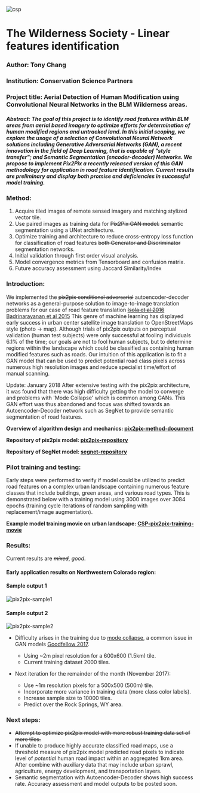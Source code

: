 ![csp](https://lh5.googleusercontent.com/5vNxesq_-1lSHwsOt512XSEmWpu736n9QG0QK30vcxTg9tjn_IW-ipm_sR2rtlwu0EZBPYTyvaooyV6kUh9i=w950-h979) 
# The Wilderness Society - Linear features identification  

### Author: Tony Chang 
### Institution: Conservation Science Partners
### Project title: Aerial Detection of Human Modification using Convolutional Neural Networks in the BLM Wilderness areas. 
##### Abstract: The goal of this project is to identify road features within BLM areas from aerial based imagery to optimize efforts for determination of human modified regions and untracked land. In this initial scoping, we explore the usage of a selection of Convolutional Neural Network solutions including Generative Adversarial Networks (GAN), a recent innovation in the field of Deep Learning, that is capable of "style transfer"; and Semantic Segmentation (encoder-decoder) Networks. We propose to implement Pix2Pix a recently released version of this GAN methodology for application in road feature identification. Current results are preliminary and display both promise and deficiencies in successful model training. 

### Method:
1. Acquire tiled images of remote sensed imagery and matching stylized vector tile.
2. Use paired images as training data for ~~Pix2Pix GAN model.~~ semantic segmentation using a UNet architecture.
3. Optimize training and architecture to reduce cross-entropy loss function for classification of road features ~~both Generator and Discriminator~~ segmentation networks.
4. Initial validation through first order visual analysis.
5. Model convergence metrics from Tensorboard and confusion matrix.  
6. Future accuracy assessment using Jaccard Similarity/Index 

### Introduction:
We implemented the ~~pix2pix conditional adversarial~~ autoencoder-decoder networks as a general-purpose solution to image-to-image translation problems for our case of road feature translation ~~[Isola et al 2016](https://arxiv.org/pdf/1611.07004v1.pdf)~~ [Badrinarayanan et al 2015](https://arxiv.org/pdf/1511.00561.pdf)
This genre of machine learning has displayed early success in urban center satellite image translation to OpenStreetMaps style (photo -> map). Although trials of pix2pix outputs on perceptual validation (human test subjects) were only successful at fooling individuals 6.1% of the time; our goals are not to fool human subjects, but to determine regions within the landscape which could be classified as containing human modified features such as roads. Our intuition of this application is to fit a GAN model that can be used to predict potential road class pixels across numerous high resolution images and reduce specialist time/effort of manual scanning. 

Update: January 2018
After extensive testing with the pix2pix architecture, it was found that there was high difficulty getting the model to converge and problems with 'Mode Collapse' which is common among GANs. This GAN effort was thus abandoned and focus was shifted towards an Autoencoder-Decoder network such as SegNet to provide semantic segmentation of road features. 

**Overview of algorithm design and mechanics:
[pix2pix-method-document](https://affinelayer.com/pix2pix/)**

**Repository of pix2pix model:
[pix2pix-repository](https://github.com/affinelayer/pix2pix-tensorflow)**

**Repository of SegNet model:
[segnet-repository](https://github.com/0bserver07/Keras-SegNet-Basic)**

### Pilot training and testing: 
Early steps were performed to verify if model could be utilized to predict road features on a complex urban landscape containing numerous feature classes that include buildings, green areas, and various road types. This is demonstrated below with a training model using 3000 images over 3084 epochs (training cycle iterations of random sampling with replacement/image augmentation).
 
**Example model training movie on urban landscape: [CSP-pix2pix-training-movie](https://youtu.be/g5tTgevppWw)**

### Results:
Current results are ~~*_mixed_*~~, *good*.

#### Early application results on Northwestern Colorado region:
#### Sample output 1
![pix2pix-sample1](https://lh6.googleusercontent.com/_yOZQl-rQHVGQGgzofkeBRJAlAfzY4Jdfp9epBF70Z7g1GT3nsPX5lYoXZudQ1HLG_9HmdRqwBcfrx-8TPhi=w950-h979-rw)
#### Sample output 2
![pix2pix-sample2](https://lh3.googleusercontent.com/pPIm18UfKnv4eX11h5_ZFUaV4rltEBPJMgiptbdkzzolXqz9OQEs87dl732zmTcKWN45n1sOEFrzcLbbLDwY=w950-h979-rw)


- Difficulty arises in the training due to [mode collapse](http://aiden.nibali.org/blog/2017-01-18-mode-collapse-gans/), a common issue in GAN models [Goodfellow 2017](https://arxiv.org/pdf/1701.00160v3.pdf). 
    - Using ~2m pixel resolution for a 600x600 (1.5km) tile.  
    - Current training dataset 2000 tiles.

- Next iteration for the remainder of the month (November 2017):
    - Use ~1m resolution pixels for a 500x500 (500m) tile.
    - Incorporate more variance in training data (more class color labels).
    - Increase sample size to 10000 tiles. 
    - Predict over the Rock Springs, WY area.

### Next steps:

- ~~Attempt to optimize pix2pix model with more robust training data set of more tiles.~~
- If unable to produce highly accurate classified road maps, use a threshold measure of pix2pix model predicted road pixels to indicate level of *_potential_* human road impact within an aggregated 1km area. After combine with auxiliary data that may include urban sprawl, agriculture, energy development, and transportation layers.  
- Semantic segmentation with Autoencoder-Decoder shows high success rate. Accuracy assessment and model outputs to be posted soon. 
